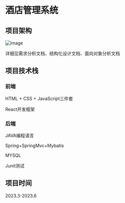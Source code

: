 # 酒店管理系统

## 项目架构
![image](https://github.com/Tom336853/hotel-project/assets/102420142/69fc8bfe-5cd6-436d-ad7a-42b3dd805c4f)


详细见需求分析文档、结构化设计文档、面向对象分析文档

## 项目技术栈

### 前端
HTML + CSS + JavaScript三件套

React开发框架

### 后端
JAVA编程语言

Spring+SpringMvc+Mybatis

MYSQL

Junit测试

## 项目时间

2023.3-2023.6
